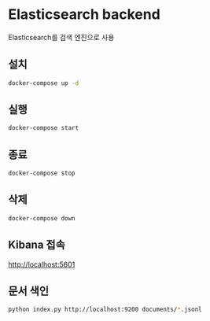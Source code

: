 # Elasticsearch backend

Elasticsearch를 검색 엔진으로 사용

## 설치

```bash
docker-compose up -d
```

## 실행

```bash
docker-compose start
```

## 종료

```bash
docker-compose stop
```

## 삭제

```bash
docker-compose down
```

## Kibana 접속

[http://localhost:5601](http://localhost:5601)

## 문서 색인

```bash
python index.py http://localhost:9200 documents/*.jsonl
```
